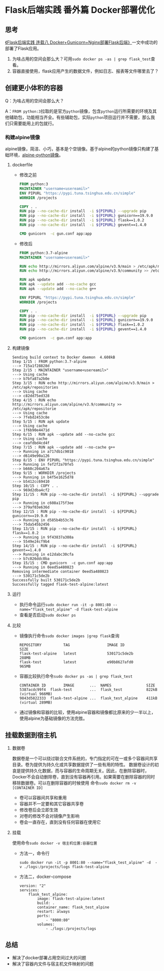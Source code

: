 # Flask后端实践  番外篇 Docker部署优化

## 思考
[《Flask后端实践  连载八 Docker+Gunicorn+Nginx部署Flask后端》](https://blog.csdn.net/qq_22034353/article/details/8928940)一文中成功的部署了Flask应用。
1. 为啥占用的空间会那么大？可用`sudo docker ps -as | grep flask_test`查看。
2. 容器直接使用，flask应用产生的数据文件，例如日志、报表等文件哪里去了？

## 创建更小体积的容器
Q：为啥占用的空间会那么大？

A：`FROM python:3`拉取的是官方`python`镜像，包含`python`运行所需要的环境及其他辅助包，功能相当齐全。有些辅助包，实际`python`项目运行并不需要，那么我们只需要能用上的包就行。
### 构建alpine镜像
alpine镜像，简洁、小巧，基本是个空镜像。基于alpine的python镜像只构建了基础环境，[alpine-python镜像](https://github.com/jfloff/alpine-python)。
1. dockerfile
    - 修改之前
        ```dockerfile
        FROM python:3
        MAINTAINER "username<usereamil>"
        ENV PIPURL "https://pypi.tuna.tsinghua.edu.cn/simple"
        WORKDIR /projects

        COPY . .
        RUN pip --no-cache-dir install  -i ${PIPURL} --upgrade pip
        RUN pip --no-cache-dir install  -i ${PIPURL} gunicorn==19.9.0
        RUN pip --no-cache-dir install  -i ${PIPURL} flask==1.0.2
        RUN pip --no-cache-dir install  -i ${PIPURL} gevent==1.4.0

        CMD gunicorn  -c gun.conf app:app
        ```
    - 修改后
        ```dockerfile
        FROM python:3.7-alpine
        MAINTAINER "username<usereamil>"

        RUN echo http://mirrors.aliyun.com/alpine/v3.9/main > /etc/apk/repositories
        RUN echo http://mirrors.aliyun.com/alpine/v3.9/community >> /etc/apk/repositorie
       
        RUN apk update
        RUN apk --update add --no-cache gcc
        RUN apk --update add --no-cache g++

        ENV PIPURL "https://pypi.tuna.tsinghua.edu.cn/simple"
        WORKDIR /projects

        COPY . .
        RUN pip --no-cache-dir install  -i ${PIPURL} --upgrade pip
        RUN pip --no-cache-dir install  -i ${PIPURL} gunicorn==19.9.0
        RUN pip --no-cache-dir install  -i ${PIPURL} flask==1.0.2
        RUN pip --no-cache-dir install  -i ${PIPURL} gevent==1.4.0

        CMD gunicorn  -c gun.conf app:app
        ```
2. 构建镜像
    ```shell
    Sending build context to Docker daemon  4.608kB
    Step 1/15 : FROM python:3.7-alpine
    ---> 715a1f28828d
    Step 2/15 : MAINTAINER "username<usereamil>"
    ---> Using cache
    ---> b7bfa87a2b0e
    Step 3/15 : RUN echo http://mirrors.aliyun.com/alpine/v3.9/main > /etc/apk/repositories
    ---> Using cache
    ---> c82dd75ed328
    Step 4/15 : RUN echo http://mirrors.aliyun.com/alpine/v3.9/community >> /etc/apk/repositorie
    ---> Using cache
    ---> 7febd2453c8e
    Step 5/15 : RUN apk update
    ---> Using cache
    ---> 1f6b90e4471d
    Step 6/15 : RUN apk --update add --no-cache gcc
    ---> Using cache
    ---> ceafdbd4cd4f
    Step 7/15 : RUN apk --update add --no-cache g++
    ---> Running in a717db1c9018
    ---> d6149e90a126
    Step 8/15 : ENV PIPURL "https://pypi.tuna.tsinghua.edu.cn/simple"
    ---> Running in fef2f2a70fe5
    ---> b660c204a67a
    Step 9/15 : WORKDIR /projects
    ---> Running in b4f5e1625d78
    ---> b5412cc69410
    Step 10/15 : COPY . .
    ---> 969d2dba4cf2
    Step 11/15 : RUN pip --no-cache-dir install  -i ${PIPURL} --upgrade pip
    ---> Running in c608a175f3ee
    ---> 379af03e636d
    Step 12/15 : RUN pip --no-cache-dir install  -i ${PIPURL} gunicorn==19.9.0
    ---> Running in d585b4b53c76
    ---> 75da545b2456
    Step 13/15 : RUN pip --no-cache-dir install  -i ${PIPURL} flask==1.0.2
    ---> Running in 9f43837a308a
    ---> 5549e24cf9b4
    Step 14/15 : RUN pip --no-cache-dir install  -i ${PIPURL} gevent==1.4.0
    ---> Running in e12dabc30cfa
    ---> b7c026ddc0ba
    Step 15/15 : CMD gunicorn  -c gun.conf app:app
    ---> Running in 0eed5a480823
    Removing intermediate container 0eed5a480823
    ---> 530171c5de2b
    Successfully built 530171c5de2b
    Successfully tagged flask-test-alpine:latest
    ```
3. 运行
   - 执行命令运行`sudo docker run -it -p 8001:80 --name="flask_test_alpine" -d flask-test-alpine`
   - 查看是否启动`sudo docker ps `

4. 比较
   - 镜像执行命令`sudo docker images |grep flask`查询
        ```
        REPOSITORY          TAG                 IMAGE ID            SIZE
        flask-test-alpine   latest              530171c5de2b        288MB
        flask-test          latest              e90b8627afd0        965MB
        ```
    - 容器比较执行命令`sudo docker ps -as | grep flask_test`
        ```
        CONTAINER ID        IMAGE       ...  NAMES                SIZE
        5387acdc99f4  flask-test        ...  flask_test           822kB (virtual 966MB)
        9843d5822333  flask-test-alpine ...  flask_test_alpine    411kB (virtual 289MB)
        ```
    - 通过镜像和容器的比较，使用alpine容器和镜像都比原来的少一半以上，使用alpine为基础镜像的方法完胜。

## 挂载数据到宿主机
1. 数据卷

    数据卷是一个可以绕过联合文件系统的，专门指定的可在一或多个容器间共享目录。卷为提供为持久化或共享数据提供了一些有用的特性。 数据卷设计的初哀是提供持久化数据，而与容器的生命周期无关。因此，在删除容器时，Docker不会自动删除卷，直到没有容器再引用。如果需要在删除容器的同时移除数据卷。可以在删除容器的时候使用 命令`sudo docker rm -v [CONTAINER ID] `
    - 卷可以容器间共享和重用
    - 容器并不一定要和其它容器共享卷
    - 修改卷后会立即生效
    - 对卷的修改不会对镜像产生影响
    - 卷会一直存在，直到没有任何容器在使用它

2. 挂载
    
    使用命令`sudo docker -v 宿主机位置:容器位置`
    - 方法一，命令行
        ```shell
        sudo docker run -it -p 8001:80 --name="flask_test_alpine" -d  -v ./logs:/projects/logs flask-test-alpine
        ```
    - 方法二，docker-compose
        ```docker-compose
        version: "2"
        services:
            flask_test_alpine:
                image: flask-test-alpine:latest
                build: .
                container_name: flask_test_alpine
                restart: always
                ports:
                    - "8000:80"
                volumes:
                    - ./logs:/projects/logs             
        ```
   
## 总结
- 解决了docker部署占用空间过大的问题
- 解决了容器内文件与宿主机文件映射的问题

 